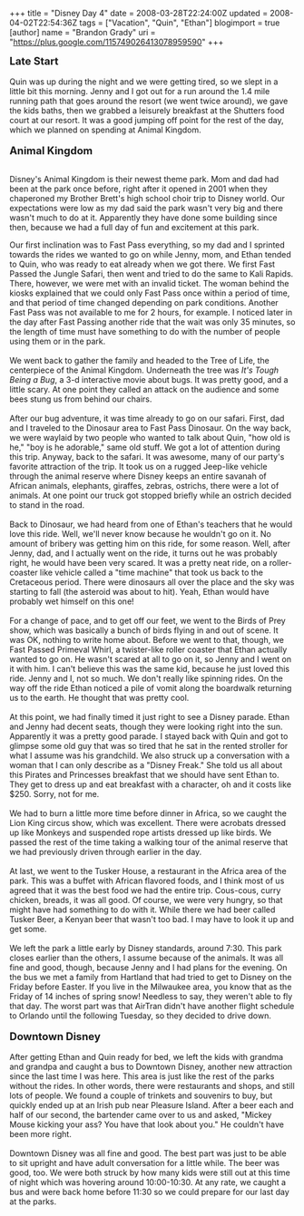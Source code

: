+++
title = "Disney Day 4"
date = 2008-03-28T22:24:00Z
updated = 2008-04-02T22:54:36Z
tags = ["Vacation", "Quin", "Ethan"]
blogimport = true 
[author]
	name = "Brandon Grady"
	uri = "https://plus.google.com/115749026413078959590"
+++

<span style="font-size:130%;"><span style="font-weight: bold;">Late Start</span></span><br /><br />Quin was up during the night and we were getting tired, so we slept in a little bit this morning.  Jenny and I got out for a run around the 1.4 mile running path that goes around the resort (we went twice around), we gave the kids baths, then we grabbed a leisurely breakfast at the Shutters food court at our resort.  It was a good jumping off point for the rest of the day, which we planned on spending at Animal Kingdom.<br /><br /><a onblur="try {parent.deselectBloggerImageGracefully();} catch(e) {}" href="http://4.bp.blogspot.com/_5WpZdqukbMw/R_RUt1NK-VI/AAAAAAAAAFM/_lL8ZaqopMk/s1600-h/Disney+200.jpg"><img style="margin: 0pt 0pt 10px 10px; float: right; cursor: pointer;" src="http://4.bp.blogspot.com/_5WpZdqukbMw/R_RUt1NK-VI/AAAAAAAAAFM/_lL8ZaqopMk/s320/Disney+200.jpg" alt="" id="BLOGGER_PHOTO_ID_5184862217363454290" border="0" /></a><span style="font-size:130%;"><span style="font-weight: bold;">Animal Kingdom</span></span><br /><br /><p>Disney's Animal Kingdom is their newest theme park.  Mom and dad had been at the park once before, right after it opened in 2001 when they chaperoned my Brother Brett's high school choir trip to Disney world.  Our expectations were low as my dad said the park wasn't very big and there wasn't much to do at it.  Apparently they have done some building since then, because we had a full day of fun and excitement at this park.</p> Our first inclination was to Fast Pass everything, so my dad and I sprinted towards the rides we wanted to go on while Jenny, mom, and Ethan tended to Quin, who was ready to eat already when we got there.  We first Fast Passed the Jungle Safari, then went and tried to do the same to Kali Rapids.  There, however, we were met with an invalid ticket.  The woman behind the kiosks explained that we could only Fast Pass once within a period of time, and that period of time changed depending on park conditions.  Another Fast Pass was not available to me for 2 hours, for example.  I noticed later in the day after Fast Passing another ride that the wait was only 35 minutes, so the length of time must have something to do with the number of people using them or in the park.<br /><br />We went back to gather the family and headed to the Tree of Life, the centerpiece of the Animal Kingdom.  Underneath the tree was <span style="font-style: italic;">It's Tough Being a Bug</span>, a 3-d interactive movie about bugs.  It was pretty good, and a little scary.  At one point they called an attack on the audience and some bees stung us from behind our chairs.<br /><br /><a onblur="try {parent.deselectBloggerImageGracefully();} catch(e) {}" href="http://4.bp.blogspot.com/_5WpZdqukbMw/R_RUt1NK-TI/AAAAAAAAAE8/ngSrHIenJtk/s1600-h/Disney+180.jpg"><img style="margin: 0pt 0pt 10px 10px; float: right; cursor: pointer;" src="http://4.bp.blogspot.com/_5WpZdqukbMw/R_RUt1NK-TI/AAAAAAAAAE8/ngSrHIenJtk/s320/Disney+180.jpg" alt="" id="BLOGGER_PHOTO_ID_5184862217363454258" border="0" /></a>After our bug adventure, it was time already to go on our safari.  First, dad and I traveled to the Dinosaur area to Fast Pass Dinosaur.  On the way back, we were waylaid by two people who wanted to talk about Quin, "how old is he," "boy is he adorable," same old stuff.  We got a lot of attention during this trip.  Anyway, back to the safari.  It was awesome, many of our party's favorite attraction of the trip.  It took us on a rugged Jeep-like vehicle through the animal reserve where Disney keeps an entire savanah of African animals, elephants, giraffes, zebras, ostrichs, there were a lot of animals.  At one point our truck got stopped briefly while an ostrich decided to stand in the road.<br /><br />Back to Dinosaur, we had heard from one of Ethan's teachers that he would love this ride.  Well, we'll never know because he wouldn't go on it.  No amount of bribery was getting him on this ride, for some reason.  Well, after Jenny, dad, and I actually went on the ride, it turns out he was probably right, he would have been very scared.  It was a pretty neat ride, on a roller-coaster like vehicle called a "time machine" that took us back to the Cretaceous period.  There were dinosaurs all over the place and the sky was starting to fall (the asteroid was about to hit).  Yeah, Ethan would have probably wet himself on this one!<br /><br /><a onblur="try {parent.deselectBloggerImageGracefully();} catch(e) {}" href="http://4.bp.blogspot.com/_5WpZdqukbMw/R_RUt1NK-UI/AAAAAAAAAFE/lSiJHgWajoM/s1600-h/Disney+186.jpg"><img style="margin: 0pt 0pt 10px 10px; float: right; cursor: pointer;" src="http://4.bp.blogspot.com/_5WpZdqukbMw/R_RUt1NK-UI/AAAAAAAAAFE/lSiJHgWajoM/s320/Disney+186.jpg" alt="" id="BLOGGER_PHOTO_ID_5184862217363454274" border="0" /></a>For a change of pace, and to get off our feet, we went to the Birds of Prey show, which was basically a bunch of birds flying in and out of scene.  It was OK, nothing to write home about.  Before we went to that, though, we Fast Passed Primeval Whirl, a twister-like roller coaster that Ethan actually wanted to go on.  He wasn't scared at all to go on it, so Jenny and I went on it with him.  I can't believe this was the same kid, because he just loved this ride.  Jenny and I, not so much.  We don't really like spinning rides.  On the way off the ride Ethan noticed a pile of vomit along the boardwalk returning us to the earth.  He thought that was pretty cool.<br /><br />At this point, we had finally timed it just right to see a Disney parade.  Ethan and Jenny had decent seats, though they were looking right into the sun.  Apparently it was a pretty good parade.  I stayed back with Quin and got to glimpse some old guy that was so tired that he sat in the rented stroller for what I assume was his grandchild.  We also struck up a conversation with a woman that I can only describe as a "Disney Freak."  She told us all about this Pirates and Princesses breakfast that we should have sent Ethan to.  They get to dress up and eat breakfast with a character, oh and it costs like $250.  Sorry, not for me.<br /><br />We had to burn a little more time before dinner in Africa, so we caught the Lion King circus show, which was excellent.  There were acrobats dressed up like Monkeys and suspended rope artists dressed up like birds.  We passed the rest of the time taking a walking tour of the animal reserve that we had previously driven through earlier in the day.<br /><br />At last, we went to the Tusker House, a restaurant in the Africa area of the park.  This was a buffet with African flavored foods, and I think most of us agreed that it was the best food we had the entire trip.  Cous-cous, curry chicken, breads, it was all good.  Of course, we were very hungry, so that might have had something to do with it.  While there we had beer called Tusker Beer, a Kenyan beer that wasn't too bad.  I may have to look it up and get some.<br /><br />We left the park a little early by Disney standards, around 7:30.  This park closes earlier than the others, I assume because of the animals.  It was all fine and good, though, because Jenny and I had plans for the evening.  On the bus we met a family from Hartland that had tried to get to Disney on the Friday before Easter.  If you live in the Milwaukee area, you know that as the Friday of 14 inches of spring snow!  Needless to say, they weren't able to fly that day.  The worst part was that AirTran didn't have another flight schedule to Orlando until the following Tuesday, so they decided to drive down.<br /><br /><span style="font-size:130%;"><span style="font-weight: bold;">Downtown Disney</span></span><br /><br />After getting Ethan and Quin ready for bed, we left the kids with grandma and grandpa and caught a bus to Downtown Disney, another new attraction since the last time I was here.  This area is just like the rest of the parks without the rides.  In other words, there were restaurants and shops, and still lots of people.  We found a couple of trinkets and souvenirs to buy, but quickly ended up at an Irish pub near Pleasure Island.  After a beer each and half of our second, the bartender came over to us and asked, "Mickey Mouse kicking your ass?  You have that look about you."  He couldn't have been more right.<br /><br />Downtown Disney was all fine and good.  The best part was just to be able to sit upright and have adult conversation for a little while.  The beer was good, too.  We were both struck by how many kids were still out at this time of night which was hovering around 10:00-10:30.  At any rate, we caught a bus and were back home before 11:30 so we could prepare for our last day at the parks.
